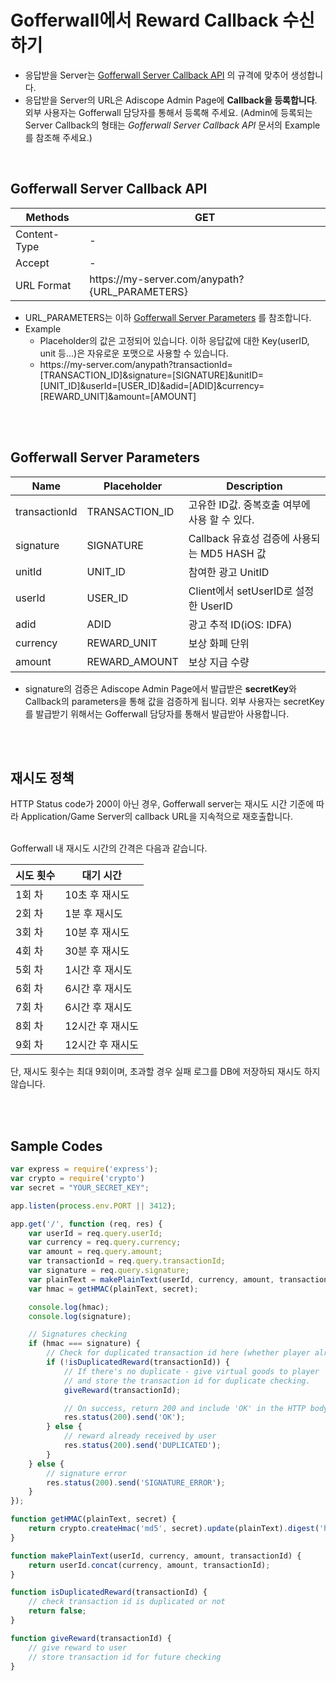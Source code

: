 # Gofferwall에서 Reward Callback 수신하기

* 응답받을 Server는 [Gofferwall Server Callback API](#gofferwall-server-callback-api) 의 규격에 맞추어 생성합니다.
* 응답받을 Server의 URL은 Adiscope Admin Page에 **Callback을 등록합니다**. 외부 사용자는 Gofferwall 담당자를 통해서 등록해 주세요. (Admin에 등록되는 Server Callback의 형태는 *Gofferwall Server Callback API* 문서의 Example를 참조해 주세요.)

<br/>

## Gofferwall Server Callback API

| Methods      | GET                                                         |
|--------------|-------------------------------------------------------------|
| Content-Type | -                                                           |
| Accept       | -                                                           |
| URL Format   | http<span>s://m</span>y-server.com/anypath?{URL_PARAMETERS} |


* URL_PARAMETERS는 이하 [Gofferwall Server Parameters](#gofferwall-server-parameters) 를 참조합니다.
* Example
  * Placeholder의 값은 고정되어 있습니다. 이하 응답값에 대한 Key(userID, unit 등...)은 자유로운 포맷으로 사용할 수 있습니다.
  * http<span>s://</span>my-server.com/anypath?transactionId=[TRANSACTION_ID]&signature=[SIGNATURE]&unitID=[UNIT_ID]&userId=[USER_ID]&adid=[ADID]&currency=[REWARD_UNIT]&amount=[AMOUNT]

<br/><br/>

## Gofferwall Server Parameters

| Name          | Placeholder    | Description                      | 
|---------------|----------------|----------------------------------|
| transactionId | TRANSACTION_ID | 고유한 ID값. 중복호출 여부에 사용 할 수 있다.     |
| signature     | SIGNATURE      | Callback 유효성 검증에 사용되는 MD5 HASH 값 |
| unitId        | UNIT_ID        | 참여한 광고 UnitID                    |
| userId        | USER_ID        | Client에서 setUserID로 설정한 UserID   |
| adid          | ADID           | 광고 추적 ID(iOS: IDFA)              |
| currency      | REWARD_UNIT    | 보상 화폐 단위                         |
| amount        | REWARD_AMOUNT  | 보상 지급 수량                         |

* signature의 검증은 Adiscope Admin Page에서 발급받은 **secretKey**와 Callback의 parameters을 통해 값을 검증하게 됩니다. 외부 사용자는 secretKey를 발급받기 위해서는 Gofferwall 담당자를 통해서 발급받아 사용합니다.

<br/><br/>

## 재시도 정책
HTTP Status code가 200이 아닌 경우, Gofferwall server는 재시도 시간 기준에 따라 Application/Game Server의 callback URL을 지속적으로 재호출합니다.
<br></br>

Gofferwall 내 재시도 시간의 간격은 다음과 같습니다.

| 시도 횟수 | 대기 시간      |
|-------|------------|
| 1회 차  | 10초 후 재시도  |
| 2회 차  | 1분 후 재시도   |
| 3회 차  | 10분 후 재시도  |
| 4회 차  | 30분 후 재시도  |
| 5회 차  | 1시간 후 재시도  |
| 6회 차  | 6시간 후 재시도  |
| 7회 차  | 6시간 후 재시도  |
| 8회 차  | 12시간 후 재시도 |
| 9회 차  | 12시간 후 재시도 |

단, 재시도 횟수는 최대 9회이며, 초과할 경우 실패 로그를 DB에 저장하되 재시도 하지 않습니다.

<br/><br/>

## Sample Codes
```js
var express = require('express');
var crypto = require('crypto')
var secret = "YOUR_SECRET_KEY";

app.listen(process.env.PORT || 3412);

app.get('/', function (req, res) {
    var userId = req.query.userId;
    var currency = req.query.currency;
    var amount = req.query.amount;
    var transactionId = req.query.transactionId;
    var signature = req.query.signature;
    var plainText = makePlainText(userId, currency, amount, transactionId);
    var hmac = getHMAC(plainText, secret);

    console.log(hmac);
    console.log(signature);

    // Signatures checking
    if (hmac === signature) {
        // Check for duplicated transaction id here (whether player already has received the reward)
        if (!isDuplicatedReward(transactionId)) {  
            // If there's no duplicate - give virtual goods to player
            // and store the transaction id for duplicate checking.
            giveReward(transactionId);

            // On success, return 200 and include 'OK' in the HTTP body
            res.status(200).send('OK');
        } else {       
            // reward already received by user
            res.status(200).send('DUPLICATED');
        }
    } else {
        // signature error
        res.status(200).send('SIGNATURE_ERROR');
    }
});

function getHMAC(plainText, secret) {
    return crypto.createHmac('md5', secret).update(plainText).digest('hex');
}

function makePlainText(userId, currency, amount, transactionId) {
    return userId.concat(currency, amount, transactionId);
}

function isDuplicatedReward(transactionId) {
    // check transaction id is duplicated or not  
    return false;
}

function giveReward(transactionId) {
    // give reward to user
    // store transaction id for future checking
}
```
